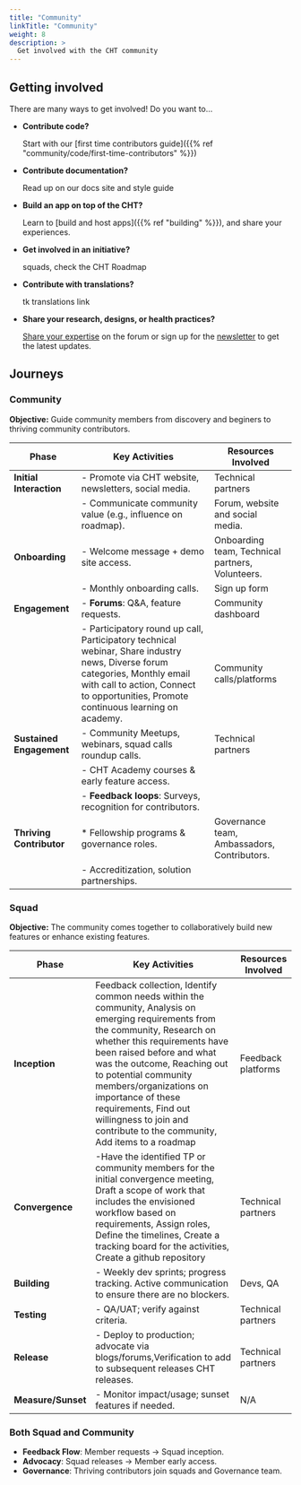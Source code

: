 ```yaml
---
title: "Community"
linkTitle: "Community"
weight: 8
description: >
  Get involved with the CHT community
---
```


## Getting involved

There are many ways to get involved! Do you want to...

* **Contribute code?**

   Start with our [first time contributors guide]({{% ref "community/code/first-time-contributors" %}})
* **Contribute documentation?**

   Read up on our docs site and style guide

* **Build an app on top of the CHT?**

   Learn to [build and host apps]({{% ref "building" %}}), and share your experiences.

* **Get involved in an initiative?**

   squads, check the CHT Roadmap

* **Contribute with translations?**

   tk translations link

* **Share your research, designs, or health practices?**

   [Share your expertise](https://forum.communityhealthtoolkit.org) on the forum or sign up for the [newsletter](https://communityhealthtoolkit.org/contact) to get the latest updates.

## Journeys

### Community 

**Objective:** Guide community members from discovery and beginers to thriving community contributors.

| Phase                    | Key Activities                                                                                                                                                                                                      | Resources Involved                               |
|--------------------------|---------------------------------------------------------------------------------------------------------------------------------------------------------------------------------------------------------------------|--------------------------------------------------|
| **Initial Interaction**  | - Promote via CHT website, newsletters, social media.                                                                                                                                                               | Technical partners                               |
|                          | - Communicate community value (e.g., influence on roadmap).                                                                                                                                                         | Forum, website and social media.                 |
| **Onboarding**           | - Welcome message + demo site access.                                                                                                                                                                               | Onboarding team, Technical partners, Volunteers. |
|                          | - Monthly onboarding calls.                                                                                                                                                                                         | Sign up form                                     |
| **Engagement**           | - **Forums**: Q&A, feature requests.                                                                                                                                                                                | Community dashboard                              |
|                          | - Participatory round up call, Participatory technical webinar, Share industry news, Diverse forum categories, Monthly email with call to action, Connect to opportunities, Promote continuous learning on academy. | Community calls/platforms                        |
| **Sustained Engagement** | - Community Meetups, webinars, squad calls roundup calls.                                                                                                                                                           | Technical partners                               |
|                          | - CHT Academy courses & early feature access.                                                                                                                                                                       |                                                  |
|                          | - **Feedback loops**: Surveys, recognition for contributors.                                                                                                                                                        |                                                  |
| **Thriving Contributor** | *  Fellowship programs & governance roles.                                                                                                                                                                          | Governance team, Ambassadors, Contributors.      |
|                          | - Accreditization, solution partnerships.                                                                                                                                                                           |                                                  |


### Squad 

**Objective:** The community comes together to collaboratively build new features or enhance existing features.

| Phase              | Key Activities                                                                                                                                                                                                                                                                                                                                                                                     | Resources Involved |
|--------------------|----------------------------------------------------------------------------------------------------------------------------------------------------------------------------------------------------------------------------------------------------------------------------------------------------------------------------------------------------------------------------------------------------|--------------------|
| **Inception**      | Feedback collection, Identify common needs within the community, Analysis on emerging requirements from the community, Research on whether this requirements have been raised before and what was the outcome, Reaching out to potential community members/organizations on importance of these requirements, Find out willingness to join and contribute to the community, Add items to a roadmap | Feedback platforms |
| **Convergence**    | -Have the identified TP or community members for the initial convergence meeting, Draft a scope of work that includes the envisioned workflow based on requirements, Assign roles, Define the timelines, Create a tracking board for the activities, Create a github repository                                                                                                                    | Technical partners |
| **Building**       | - Weekly dev sprints; progress tracking. Active communication to ensure there are no blockers.                                                                                                                                                                                                                                                                                                     | Devs, QA           |
| **Testing**        | - QA/UAT; verify against criteria.                                                                                                                                                                                                                                                                                                                                                                 | Technical partners |
| **Release**        | - Deploy to production; advocate via blogs/forums,Verification to add to subsequent releases CHT releases.                                                                                                                                                                                                                                                                                         | Technical partners |
| **Measure/Sunset** | - Monitor impact/usage; sunset features if needed.                                                                                                                                                                                                                                                                                                                                                 | N/A                |



### Both Squad and Community 
- **Feedback Flow**: Member requests → Squad inception.
- **Advocacy**: Squad releases → Member early access.
- **Governance**: Thriving contributors join squads and Governance team.

